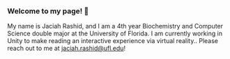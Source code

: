 ### Welcome to my page! 👋

My name is Jaciah Rashid, and I am a 4th year Biochemistry and Computer Science double major at the University of Florida. I am currently working in Unity to make reading an interactive experience via virtual reality.. Please reach out to me at jaciah.rashid@ufl.edu!
<!--
**jaciahr/jaciahr** is a ✨ _special_ ✨ repository because its `README.md` (this file) appears on your GitHub profile.

Here are some ideas to get you started:

- 🔭 I’m currently working on ...
- 🌱 I’m currently learning ...
- 👯 I’m looking to collaborate on ...
- 🤔 I’m looking for help with ...
- 💬 Ask me about ...
- 📫 How to reach me: ...
- 😄 Pronouns: ...
- ⚡ Fun fact: ...
-->
